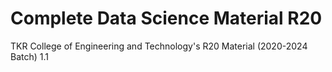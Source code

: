 # Complete Data Science Material R20
TKR College of Engineering and Technology's R20 Material (2020-2024 Batch)
1.1
